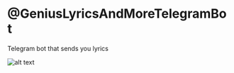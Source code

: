 # @GeniusLyricsAndMoreTelegramBot

Telegram bot that sends you lyrics

![alt text](https://raw.githubusercontent.com/alexparh/geniusTelegramBot/master/raw/chatimg.jpg)
